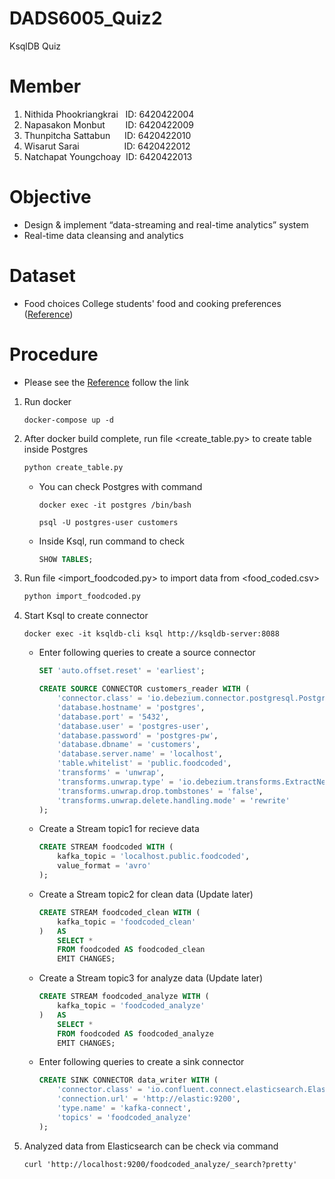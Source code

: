 # DADS6005_Quiz2
KsqlDB Quiz

# Member
1. Nithida Phookriangkrai &nbsp; ID: 6420422004
2. Napasakon Monbut &nbsp;&emsp;&ensp; ID: 6420422009
3. Thunpitcha Sattabun &nbsp;&ensp;&nbsp; ID: 6420422010
4. Wisarut Sarai &nbsp;&emsp;&emsp;&emsp;&emsp;&nbsp; ID: 6420422012
5. Natchapat Youngchoay&nbsp; ID: 6420422013


# Objective

- Design & implement “data-streaming and real-time analytics” system
- Real-time data cleansing and analytics


# Dataset

- Food choices College students' food and cooking preferences ([Reference](https://www.kaggle.com/datasets/borapajo/food-choices?select=food_coded.csv))




# Procedure
- Please see the [Reference](https://docs.ksqldb.io/en/latest/tutorials/etl/) follow the link
1. Run docker
    ```batch
    docker-compose up -d
    ```
    
2. After docker build complete, run file <create_table.py> to create table inside Postgres
    ```python
    python create_table.py
    ```
    - You can check Postgres with command
        ```batch
        docker exec -it postgres /bin/bash
        ```
        ```batch
        psql -U postgres-user customers
        ```
    - Inside Ksql, run command to check
        ```sql
        SHOW TABLES;
        ```

3. Run file <import_foodcoded.py> to import data from <food_coded.csv>
    ```python
    python import_foodcoded.py
    ```

4. Start Ksql to create connector
    ```batch
    docker exec -it ksqldb-cli ksql http://ksqldb-server:8088
    ```
    - Enter following queries to create a source connector
      ```sql
      SET 'auto.offset.reset' = 'earliest';
      ```
      ```sql
      CREATE SOURCE CONNECTOR customers_reader WITH (
          'connector.class' = 'io.debezium.connector.postgresql.PostgresConnector',
          'database.hostname' = 'postgres',
          'database.port' = '5432',
          'database.user' = 'postgres-user',
          'database.password' = 'postgres-pw',
          'database.dbname' = 'customers',
          'database.server.name' = 'localhost',
          'table.whitelist' = 'public.foodcoded',
          'transforms' = 'unwrap',
          'transforms.unwrap.type' = 'io.debezium.transforms.ExtractNewRecordState',
          'transforms.unwrap.drop.tombstones' = 'false',
          'transforms.unwrap.delete.handling.mode' = 'rewrite'
      );
      ```
    - Create a Stream topic1 for recieve data
      ```sql
      CREATE STREAM foodcoded WITH (
          kafka_topic = 'localhost.public.foodcoded',
          value_format = 'avro'
      );
      ```
    - Create a Stream topic2 for clean data (Update later)
      ```sql
      CREATE STREAM foodcoded_clean WITH (
          kafka_topic = 'foodcoded_clean'
      )   AS
          SELECT *
          FROM foodcoded AS foodcoded_clean
          EMIT CHANGES;
      ```
    - Create a Stream topic3 for analyze data (Update later)
      ```sql
      CREATE STREAM foodcoded_analyze WITH (
          kafka_topic = 'foodcoded_analyze'
      )   AS
          SELECT *
          FROM foodcoded AS foodcoded_analyze
          EMIT CHANGES;
      ```
    - Enter following queries to create a sink connector
      ```sql
      CREATE SINK CONNECTOR data_writer WITH (
          'connector.class' = 'io.confluent.connect.elasticsearch.ElasticsearchSinkConnector',
          'connection.url' = 'http://elastic:9200',
          'type.name' = 'kafka-connect',
          'topics' = 'foodcoded_analyze'
      );
      ```
      
5. Analyzed data from Elasticsearch can be check via command
    ```batch
    curl 'http://localhost:9200/foodcoded_analyze/_search?pretty'
    ```
